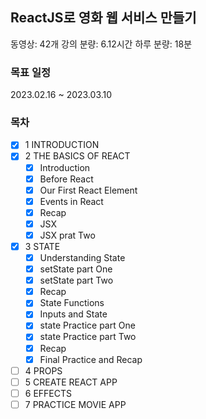 ## ReactJS로 영화 웹 서비스 만들기

동영상: 42개
강의 분량: 6.12시간
하루 분량: 18분

### 목표 일정

2023.02.16 ~ 2023.03.10

### 목차

- [x] 1 INTRODUCTION
- [x] 2 THE BASICS OF REACT
  - [x] Introduction
  - [x] Before React
  - [x] Our First React Element
  - [x] Events in React
  - [x] Recap
  - [x] JSX
  - [x] JSX prat Two
- [x] 3 STATE
  - [x] Understanding State
  - [x] setState part One
  - [x] setState part Two
  - [x] Recap
  - [x] State Functions
  - [x] Inputs and State
  - [x] state Practice part One
  - [x] state Practice part Two
  - [x] Recap
  - [x] Final Practice and Recap
- [ ] 4 PROPS
- [ ] 5 CREATE REACT APP
- [ ] 6 EFFECTS
- [ ] 7 PRACTICE MOVIE APP

